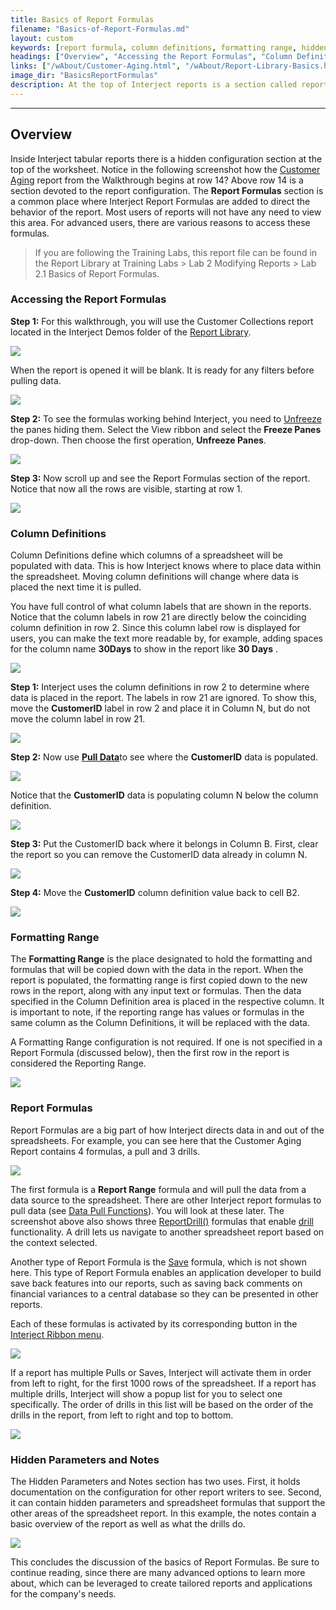 ```yaml
---
title: Basics of Report Formulas
filename: "Basics-of-Report-Formulas.md"
layout: custom
keywords: [report formula, column definitions, formatting range, hidden, parameters, notes]
headings: ["Overview", "Accessing the Report Formulas", "Column Definitions", "Formatting Range", "Report Formulas", "Hidden Parameters and Notes"]
links: ["/wAbout/Customer-Aging.html", "/wAbout/Report-Library-Basics.html", "/wPortal/INTERJECT-Ribbon-Menu-Items.html#unfreeze", "/wGetStarted/INTERJECT-Ribbon-Menu-Items.html#pull-data", "/wIndex/Data-Functions-Landing.html", "/wIndex/ReportDrill.html", "/wGetStarted/INTERJECT-Ribbon-Menu-Items.html#drill-on-data", "/wIndex/ReportSave.html", "/wGetStarted/INTERJECT-Ribbon-Menu-Items.html"]
image_dir: "BasicsReportFormulas"
description: At the top of Interject reports is a section called report formulas which handles the behavior of the report.
---
```

* * *

## Overview

Inside Interject tabular reports there is a hidden configuration section at the top of the worksheet. Notice in the following screenshot how the [Customer Aging](/wAbout/Customer-Aging.html) report from the Walkthrough begins at row 14? Above row 14 is a section devoted to the report configuration. The **Report Formulas** section is a common place where Interject Report Formulas are added to direct the behavior of the report. Most users of reports will not have any need to view this area. For advanced users, there are various reasons to access these formulas.

<blockquote class=lab_info>
 If you are following the Training Labs, this report file can be found in the Report Library at Training Labs > Lab 2 Modifying Reports > Lab 2.1 Basics of Report Formulas.
</blockquote>

### Accessing the Report Formulas

**Step 1:** For this walkthrough, you will use the Customer Collections report located in the Interject Demos folder of the [Report Library](/wAbout/Report-Library-Basics.html).

![](/images/BasicsReportFormulas/01.png)
<br>

When the report is opened it will be blank. It is ready for any filters before pulling data.

![](/images/BasicsReportFormulas/02.png)
<br>

**Step 2:** To see the formulas working behind Interject, you need to [Unfreeze](/wPortal/INTERJECT-Ribbon-Menu-Items.html#unfreeze) the panes hiding them. Select the View ribbon and select the **Freeze Panes** drop-down. Then choose the first operation, **Unfreeze Panes**.

![](/images/BasicsReportFormulas/03.png)
<br>

**Step 3:** Now scroll up and see the Report Formulas section of the report. Notice that now all the rows are visible, starting at row 1.

![](/images/BasicsReportFormulas/04.png)
<br>

### Column Definitions

Column Definitions define which columns of a spreadsheet will be populated with data. This is how Interject knows where to place data within the spreadsheet. Moving column definitions will change where data is placed the next time it is pulled.

You have full control of what column labels that are shown in the reports. Notice that the column labels in row 21 are directly below the coinciding column definition in row 2. Since this column label row is displayed for users, you can make the text more readable by, for example, adding spaces for the column name **30Days** to show in the report like **30 Days** .

![](/images/BasicsReportFormulas/05.png)
<br>

**Step 1:** Interject uses the column definitions in row 2 to determine where data is placed in the report. The labels in row 21 are ignored. To show this, move the **CustomerID** label in row 2 and place it in Column N, but do not move the column label in row 21.

![](/images/BasicsReportFormulas/06.png)
<br>

**Step 2:** Now use [**Pull Data**](/wGetStarted/INTERJECT-Ribbon-Menu-Items.html#pull-data)to see where the **CustomerID** data is populated.

![](/images/BasicsReportFormulas/07.png)
<br>

Notice that the **CustomerID** data is populating column N below the column definition.

![](/images/BasicsReportFormulas/08.png)
<br>

**Step 3:** Put the CustomerID back where it belongs in Column B. First, clear the report so you can remove the CustomerID data already in column N.

![](/images/BasicsReportFormulas/09.png)
<br>

**Step 4:** Move the **CustomerID** column definition value back to cell B2.

![](/images/BasicsReportFormulas/10.png)
<br>

### Formatting Range

The **Formatting Range** is the place designated to hold the formatting and formulas that will be copied down with the data in the report. When the report is populated, the formatting range is first copied down to the new rows in the report, along with any input text or formulas. Then the data specified in the Column Definition area is placed in the respective column. It is important to note, if the reporting range has values or formulas in the same column as the Column Definitions, it will be replaced with the data.

A Formatting Range configuration is not required. If one is not specified in a Report Formula (discussed below), then the first row in the report is considered the Reporting Range.

![](/images/BasicsReportFormulas/11.png)
<br>

### Report Formulas

Report Formulas are a big part of how Interject directs data in and out of the spreadsheets. For example, you can see here that the Customer Aging Report contains 4 formulas, a pull and 3 drills.

![](/images/BasicsReportFormulas/12.png)
<br>

The first formula is a **Report Range** formula and will pull the data from a data source to the spreadsheet. There are other Interject report formulas to pull data (see [Data Pull Functions](/wIndex/Data-Functions-Landing.html)). You will look at these later. The screenshot above also shows three [ReportDrill()](/wIndex/ReportDrill.html) formulas that enable [drill](/wGetStarted/INTERJECT-Ribbon-Menu-Items.html#drill-on-data) functionality. A drill lets us navigate to another spreadsheet report based on the context selected.

Another type of Report Formula is the [Save](/wIndex/ReportSave.html) formula, which is not shown here. This type of Report Formula enables an application developer to build save back features into our reports, such as saving back comments on financial variances to a central database so they can be presented in other reports.

Each of these formulas is activated by its corresponding button in the [Interject Ribbon menu](/wGetStarted/INTERJECT-Ribbon-Menu-Items.html).

![](/images/BasicsReportFormulas/13.png)
<br>

If a report has multiple Pulls or Saves, Interject will activate them in order from left to right, for the first 1000 rows of the spreadsheet. If a report has multiple drills, Interject will show a popup list for you to select one specifically. The order of drills in this list will be based on the order of the drills in the report, from left to right and top to bottom.

![](/images/BasicsReportFormulas/14.png)
<br>

### Hidden Parameters and Notes

The Hidden Parameters and Notes section has two uses. First, it holds documentation on the configuration for other report writers to see. Second, it can contain hidden parameters and spreadsheet formulas that support the other areas of the spreadsheet report. In this example, the notes contain a basic overview of the report as well as what the drills do.

![](/images/BasicsReportFormulas/15.png)
<br>

This concludes the discussion of the basics of Report Formulas. Be sure to continue reading, since there are many advanced options to learn more about, which can be leveraged to create tailored reports and applications for the company's needs.
